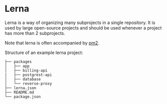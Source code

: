 # Lerna

Lerna is a way of organizing many subprojects in a single repository. It is used by large open-source projects
and should be used whenever a project has more than 2 subprojects.

Note that lerna is often accompanied by [pm2](../pm2/README.md).

Structure of an example lerna project:

```
├── packages
│   ├── app
│   ├── billing-api
|   ├── postgrest-api
│   ├── database
│   └── reverse-proxy
├── lerna.json
├── README.md
└── package.json
```
